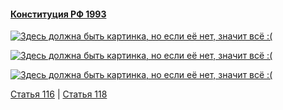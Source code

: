 #### [Конституция РФ 1993](https://lalawland.github.io/eurasia/russia/const)

[![Здесь должна быть картинка, но если её нет, значит всё :(](https://sun9-west.userapi.com/sun9-64/s/v1/ig2/g4K2KLtcJvB00ZN-0wPsRIfdXmK7RQhrnrRbyfjMm9BtrhohaEfqIaQRctUYlC1k0SjTPVTPPxmPxDuDMRNsQzb_.jpg?size=1280x720&quality=95&type=album)](https://sun9-west.userapi.com/sun9-64/s/v1/ig2/g4K2KLtcJvB00ZN-0wPsRIfdXmK7RQhrnrRbyfjMm9BtrhohaEfqIaQRctUYlC1k0SjTPVTPPxmPxDuDMRNsQzb_.jpg?size=1280x720&quality=95&type=album)

[![Здесь должна быть картинка, но если её нет, значит всё :(](https://sun9-west.userapi.com/sun9-49/s/v1/ig2/yKc6lvvl2ZDegcj0JeYFmuh3vhLFMo83mBkzkj4sgtdam3Rgy_-3EqrsynMVM3Kkm2q5wgyeDeHp5979hWj32dpL.jpg?size=1280x720&quality=95&type=album)](https://sun9-west.userapi.com/sun9-49/s/v1/ig2/yKc6lvvl2ZDegcj0JeYFmuh3vhLFMo83mBkzkj4sgtdam3Rgy_-3EqrsynMVM3Kkm2q5wgyeDeHp5979hWj32dpL.jpg?size=1280x720&quality=95&type=album)

[![Здесь должна быть картинка, но если её нет, значит всё :(](https://sun9-west.userapi.com/sun9-37/s/v1/ig2/gxVX829YSd1i3oNYYYfHTKit6-wcx3j8NqiZrTvFeHrdIx0CRB-kpxCtWmcgbYfE_Kz7k5SGJBf5QgHeL7_H8SMJ.jpg?size=1280x720&quality=95&type=album)](https://sun9-west.userapi.com/sun9-37/s/v1/ig2/gxVX829YSd1i3oNYYYfHTKit6-wcx3j8NqiZrTvFeHrdIx0CRB-kpxCtWmcgbYfE_Kz7k5SGJBf5QgHeL7_H8SMJ.jpg?size=1280x720&quality=95&type=album)

[Статья 116](https://lalawland.github.io/eurasia/russia/const/art116) | [Статья 118](https://lalawland.github.io/eurasia/russia/const/art118)
